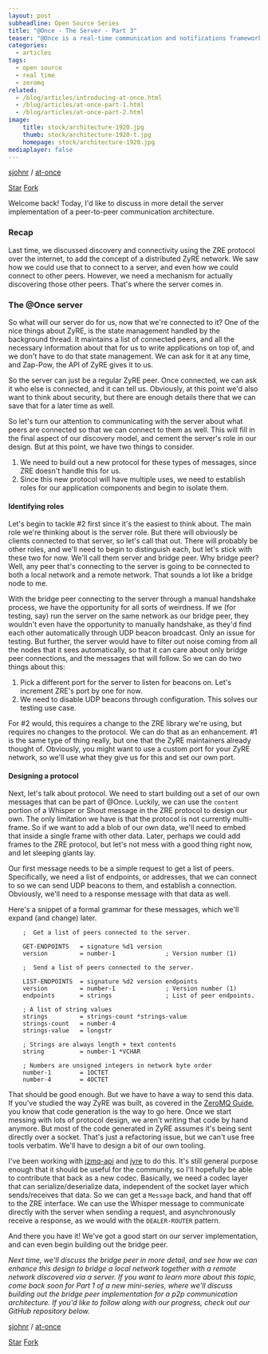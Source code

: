 ```yaml
---
layout: post
subheadline: Open Source Series
title: "@Once - The Server - Part 3"
teaser: "@Once is a real-time communication and notifications framework for highly distributed networks."
categories:
  - articles
tags:
  - open source
  - real time
  - zeromq
related:
  - /blog/articles/introducing-at-once.html
  - /blog/articles/at-once-part-1.html
  - /blog/articles/at-once-part-2.html
image:
    title: stock/architecture-1920.jpg
    thumb: stock/architecture-1920-t.jpg
    homepage: stock/architecture-1920.jpg
mediaplayer: false
---
```


[sjohnr][1] / [at-once][2]

<a class="github-button" href="https://github.com/sjohnr/at-once" data-icon="octicon-star" data-style="mega" data-count-href="/sjohnr/at-once/stargazers" data-count-api="/repos/sjohnr/at-once#stargazers_count" data-count-aria-label="# stargazers on GitHub" aria-label="Star sjohnr/at-once on GitHub">Star</a>
<a class="github-button" href="https://github.com/sjohnr/at-once/fork" data-icon="octicon-repo-forked" data-style="mega" data-count-href="/sjohnr/at-once/network" data-count-api="/repos/sjohnr/at-once#forks_count" data-count-aria-label="# forks on GitHub" aria-label="Fork sjohnr/at-once on GitHub">Fork</a>

Welcome back! Today, I'd like to discuss in more detail the server implementation of a peer-to-peer communication architecture.

### Recap

Last time, we discussed discovery and connectivity using the ZRE protocol over the internet, to add the concept of a distributed ZyRE network. We saw how we could use that to connect to a server, and even how we could connect to other peers. However, we need a mechanism for actually discovering those other peers. That's where the server comes in.

### The @Once server

So what will our server do for us, now that we're connected to it? One of the nice things about ZyRE, is the state management handled by the background thread. It maintains a list of connected peers, and all the necessary information about that for us to write applications on top of, and we don't have to do that state management. We can ask for it at any time, and Zap-Pow, the API of ZyRE gives it to us.

So the server can just be a regular ZyRE peer. Once connected, we can ask it who else is connected, and it can tell us. Obviously, at this point we'd also want to think about security, but there are enough details there that we can save that for a later time as well.

So let's turn our attention to communicating with the server about what peers are connected so that we can connect to them as well. This will fill in the final aspect of our discovery model, and cement the server's role in our design. But at this point, we have two things to consider.

1. We need to build out a new protocol for these types of messages, since ZRE doesn't handle this for us.
2. Since this new protocol will have multiple uses, we need to establish roles for our application components and begin to isolate them.

#### Identifying roles

Let's begin to tackle #2 first since it's the easiest to think about. The main role we're thinking about is the server role. But there will obviously be clients connected to that server, so let's call that out. There will probably be other roles, and we'll need to begin to distinguish each, but let's stick with these two for now. We'll call them server and bridge peer. Why bridge peer? Well, any peer that's connecting to the server is going to be connected to both a local network and a remote network. That sounds a lot like a bridge node to me.

With the bridge peer connecting to the server through a manual handshake process, we have the opportunity for all sorts of weirdness. If we (for testing, say) run the server on the same network as our bridge peer, they wouldn't even have the opportunity to manually handshake, as they'd find each other automatically through UDP beacon broadcast. Only an issue for testing. But further, the server would have to filter out noise coming from all the nodes that it sees automatically, so that it can care about only bridge peer connections, and the messages that will follow. So we can do two things about this:

1. Pick a different port for the server to listen for beacons on. Let's increment ZRE's port by one for now.
2. We need to disable UDP beacons through configuration. This solves our testing use case.

For \#2 would, this requires a change to the ZRE library we're using, but requires no changes to the protocol. We can do that as an enhancement. \#1 is the same type of thing really, but one that the ZyRE maintainers already thought of. Obviously, you might want to use a custom port for your ZyRE network, so we'll use what they give us for this and set our own port.

#### Designing a protocol

Next, let's talk about protocol. We need to start building out a set of our own messages that can be part of @Once. Luckily, we can use the `content` portion of a Whisper or Shout message in the ZRE protocol to design our own. The only limitation we have is that the protocol is not currently multi-frame. So if we want to add a blob of our own data, we'll need to embed that inside a single frame with other data. Later, perhaps we could add frames to the ZRE protocol, but let's not mess with a good thing right now, and let sleeping giants lay.

Our first message needs to be a simple request to get a list of peers. Specifically, we need a list of endpoints, or addresses, that we can connect to so we can send UDP beacons to them, and establish a connection. Obviously, we'll need to a response message with that data as well.

Here's a snippet of a formal grammar for these messages, which we'll expand (and change) later.

```
    ;  Get a list of peers connected to the server.                          

    GET-ENDPOINTS   = signature %d1 version
    version         = number-1              ; Version number (1)

    ;  Send a list of peers connected to the server.                         

    LIST-ENDPOINTS  = signature %d2 version endpoints
    version         = number-1              ; Version number (1)
    endpoints       = strings               ; List of peer endpoints.

    ; A list of string values
    strings         = strings-count *strings-value
    strings-count   = number-4
    strings-value   = longstr

    ; Strings are always length + text contents
    string          = number-1 *VCHAR

    ; Numbers are unsigned integers in network byte order
    number-1        = 1OCTET
    number-4        = 4OCTET
```

That should be good enough. But we have to have a way to send this data. If you've studied the way ZyRE was built, as covered in the [ZeroMQ Guide][5], you know that code generation is the way to go here. Once we start messing with lots of protocol design, we aren't writing that code by hand anymore. But most of the code generated in ZyRE assumes it's being sent directly over a socket. That's just a refactoring issue, but we can't use free tools verbatim. We'll have to design a bit of our own tooling.

I've been working with [jzmq-api][6] and [jyre][7] to do this. It's still general purpose enough that it should be useful for the community, so I'll hopefully be able to contribute that back as a new codec. Basically, we need a codec layer that can serialize/deserialize data, independent of the socket layer which sends/receives that data. So we can get a `Message` back, and hand that off to the ZRE interface. We can use the Whisper message to communicate directly with the server when sending a request, and asynchronously receive a response, as we would with the `DEALER-ROUTER` pattern.

And there you have it! We've got a good start on our server implementation, and can even begin building out the bridge peer.

*Next time, we'll discuss the bridge peer in more detail, and see how we can enhance this design to bridge a local network together with a remote network discovered via a server. If you want to learn more about this topic, come back soon for Part 1 of a new mini-series, where we'll discuss building out the bridge peer implementation for a p2p communication architecture. If you'd like to follow along with our progress, check out our GitHub repository below.*

[sjohnr][1] / [at-once][2]

<a class="github-button" href="https://github.com/sjohnr/at-once" data-icon="octicon-star" data-style="mega" data-count-href="/sjohnr/at-once/stargazers" data-count-api="/repos/sjohnr/at-once#stargazers_count" data-count-aria-label="# stargazers on GitHub" aria-label="Star sjohnr/at-once on GitHub">Star</a>
<a class="github-button" href="https://github.com/sjohnr/at-once/fork" data-icon="octicon-repo-forked" data-style="mega" data-count-href="/sjohnr/at-once/network" data-count-api="/repos/sjohnr/at-once#forks_count" data-count-aria-label="# forks on GitHub" aria-label="Fork sjohnr/at-once on GitHub">Fork</a>
<script async defer src="https://buttons.github.io/buttons.js"></script>

 [1]: https://github.com/sjohnr
 [2]: https://github.com/sjohnr/at-once
 [3]: https://rfc.zeromq.org/spec:36/ZRE
 [4]: http://rfc.zeromq.org/spec:23/ZMTP
 [5]: http://zguide.zeromq.com
 [6]: https://github.com/zeromq/jzmq-api/blob/master/src/main/java/org/zeromq/api/Message.java
 [7]: https://github.com/sjohnr/jyre/blob/master/model/zmq_socket.gsl
 [8]: #
 [9]: #
 [10]: #